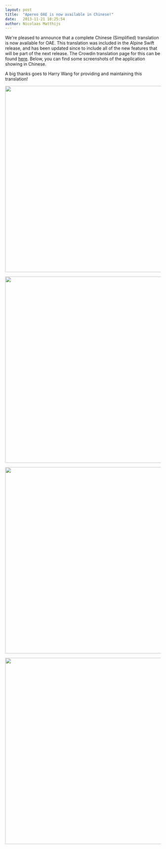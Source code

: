 ```yaml
---
layout: post
title:  "Apereo OAE is now available in Chinese!"
date:   2013-11-21 10:25:54
author: Nicolaas Matthijs
---
```

<p>We're pleased to announce that a complete Chinese (Simplified) translation is now available for OAE. This translation was included in the Alpine Swift release, and has been updated since to include all of the new features that will be part of the next release. The Crowdin translation page for this can be found <a href="http://crowdin.net/project/apereo-oae/zh-CN" target="_blank">here</a>. Below, you can find some screenshots of the application showing in Chinese.</p><p>A big thanks goes to Harry Wang for providing and maintaining this translation!</p>
<!--more-->
<p><img src="http://i.imgur.com/J29j45K.png" alt="" width="930" height="600" /></p><p><img src="http://i.imgur.com/Y7uZ4M4.png" alt="" width="930" height="600" /></p><p><img src="http://i.imgur.com/oXZGQvG.png" alt="" width="930" height="600" /></p><p><img src="http://i.imgur.com/5TrDJ86.png" alt="" width="930" height="600" /></p><p>&nbsp;</p>
